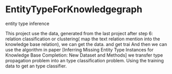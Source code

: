# EntityTypeForKnowledgegraph
entity type inference

This project use the data, generated from the last project 
after step 6: relation classification or clustering( map the text relation mention into the knowledge base relation), we can get the data. and get trai
And then we can use the algorithm in paper [Inferring Missing Entity Type Instances for Knowledge Base Completion:
New Dataset and Methods]
we transfer type propagation problem into an type classification problem. Using the training data to get an type classifier.
